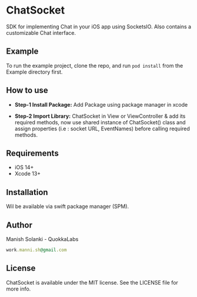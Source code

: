 # ChatSocket

SDK for implementing Chat in your iOS app using SocketsIO. Also contains a customizable Chat interface.

## Example

To run the example project, clone the repo, and run `pod install` from the Example directory first.

## How to use
* **Step-1 Install Package:** Add Package using package manager in xcode

* **Step-2 Import Library:** ChatSocket in View or ViewController & add its required methods, now use shared instance of ChatSocket() class and assign properties (i.e : socket URL, EventNames) before calling required methods.

## Requirements

* iOS 14+
* Xcode 13+

## Installation

Wil be available via swift package manager (SPM).

## Author

Manish Solanki - QuokkaLabs
```ruby
work.manni.sh@gmail.com
```

## License

ChatSocket is available under the MIT license. See the LICENSE file for more info.


